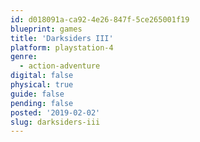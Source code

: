 ```yaml
---
id: d018091a-ca92-4e26-847f-5ce265001f19
blueprint: games
title: 'Darksiders III'
platform: playstation-4
genre:
  - action-adventure
digital: false
physical: true
guide: false
pending: false
posted: '2019-02-02'
slug: darksiders-iii
---
```

